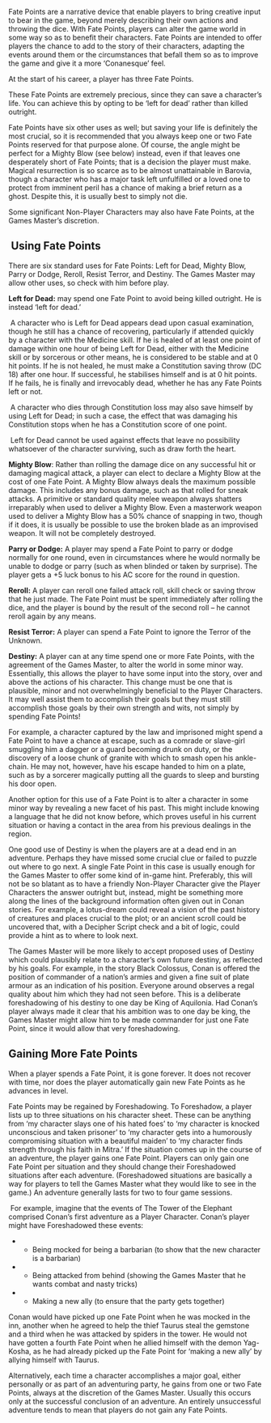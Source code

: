 Fate Points are a narrative device that enable players to bring creative input to bear in the game, beyond merely describing their own actions and throwing the dice. With Fate Points, players can alter the game world in some way so as to benefit their characters. Fate Points are intended to offer players the chance to add to the story of their characters, adapting the events around them or the circumstances that befall them so as to improve the game and give it a more ‘Conanesque’ feel.

At the start of his career, a player has three Fate Points.

These Fate Points are extremely precious, since they can save a character’s life. You can achieve this by opting to be ‘left for dead’ rather than killed outright.

Fate Points have six other uses as well; but saving your life is definitely the most crucial, so it is recommended that you always keep one or two Fate Points reserved for that purpose alone. Of course, the angle might be perfect for a Mighty Blow (see below) instead, even if that leaves one desperately short of Fate Points; that is a decision the player must make. Magical resurrection is so scarce as to be almost unattainable in Barovia, though a character who has a major task left unfulfilled or a loved one to protect from imminent peril has a chance of making a brief return as a ghost. Despite this, it is usually best to simply not die.

Some significant Non-Player Characters may also have Fate Points, at the Games Master’s discretion.

##  Using Fate Points

There are six standard uses for Fate Points: Left for Dead, Mighty Blow, Parry or Dodge, Reroll, Resist Terror, and Destiny. The Games Master may allow other uses, so check with him before play.

**Left for Dead:** may spend one Fate Point to avoid being killed outright. He is instead ‘left for dead.’

 A character who is Left for Dead appears dead upon casual examination, though he still has a chance of recovering, particularly if attended quickly by a character with the Medicine skill. If he is healed of at least one point of damage within one hour of being Left for Dead, either with the Medicine skill or by sorcerous or other means, he is considered to be stable and at 0 hit points. If he is not healed, he must make a Constitution saving throw (DC 18) after one hour. If successful, he stabilises himself and is at 0 hit points. If he fails, he is finally and irrevocably dead, whether he has any Fate Points left or not.

 A character who dies through Constitution loss may also save himself by using Left for Dead; in such a case, the effect that was damaging his Constitution stops when he has a Constitution score of one point.

 Left for Dead cannot be used against effects that leave no possibility whatsoever of the character surviving, such as draw forth the heart.

**Mighty Blow**: Rather than rolling the damage dice on any successful hit or damaging magical attack, a player can elect to declare a Mighty Blow at the cost of one Fate Point. A Mighty Blow always deals the maximum possible damage. This includes any bonus damage, such as that rolled for sneak attacks. A primitive or standard quality melee weapon always shatters irreparably when used to deliver a Mighty Blow. Even a masterwork weapon used to deliver a Mighty Blow has a 50% chance of snapping in two, though if it does, it is usually be possible to use the broken blade as an improvised weapon. It will not be completely destroyed.

**Parry or Dodge:** A player may spend a Fate Point to parry or dodge normally for one round, even in circumstances where he would normally be unable to dodge or parry (such as when blinded or taken by surprise). The player gets a +5 luck bonus to his AC score for the round in question.

**Reroll:** A player can reroll one failed attack roll, skill check or saving throw that he just made. The Fate Point must be spent immediately after rolling the dice, and the player is bound by the result of the second roll – he cannot reroll again by any means.

**Resist Terror:** A player can spend a Fate Point to ignore the Terror of the Unknown.

**Destiny:** A player can at any time spend one or more Fate Points, with the agreement of the Games Master, to alter the world in some minor way. Essentially, this allows the player to have some input into the story, over and above the actions of his character. This change must be one that is plausible, minor and not overwhelmingly beneficial to the Player Characters. It may well assist them to accomplish their goals but they must still accomplish those goals by their own strength and wits, not simply by spending Fate Points!

For example, a character captured by the law and imprisoned might spend a Fate Point to have a chance at escape, such as a comrade or slave-girl smuggling him a dagger or a guard becoming drunk on duty, or the discovery of a loose chunk of granite with which to smash open his ankle-chain. He may not, however, have his escape handed to him on a plate, such as by a sorcerer magically putting all the guards to sleep and bursting his door open.

Another option for this use of a Fate Point is to alter a character in some minor way by revealing a new facet of his past. This might include knowing a language that he did not know before, which proves useful in his current situation or having a contact in the area from his previous dealings in the region.

One good use of Destiny is when the players are at a dead end in an adventure. Perhaps they have missed some crucial clue or failed to puzzle out where to go next. A single Fate Point in this case is usually enough for the Games Master to offer some kind of in-game hint. Preferably, this will not be so blatant as to have a friendly Non-Player Character give the Player Characters the answer outright but, instead, might be something more along the lines of the background information often given out in Conan stories. For example, a lotus-dream could reveal a vision of the past history of creatures and places crucial to the plot; or an ancient scroll could be uncovered that, with a Decipher Script check and a bit of logic, could provide a hint as to where to look next.

The Games Master will be more likely to accept proposed uses of Destiny which could plausibly relate to a character’s own future destiny, as reflected by his goals. For example, in the story Black Colossus, Conan is offered the position of commander of a nation’s armies and given a fine suit of plate armour as an indication of his position. Everyone around observes a regal quality about him which they had not seen before. This is a deliberate foreshadowing of his destiny to one day be King of Aquilonia. Had Conan’s player always made it clear that his ambition was to one day be king, the Games Master might allow him to be made commander for just one Fate Point, since it would allow that very foreshadowing.

## Gaining More Fate Points

When a player spends a Fate Point, it is gone forever. It does not recover with time, nor does the player automatically gain new Fate Points as he advances in level.

Fate Points may be regained by Foreshadowing. To Foreshadow, a player lists up to three situations on his character sheet. These can be anything from ‘my character slays one of his hated foes’ to ‘my character is knocked unconscious and taken prisoner’ to ‘my character gets into a humorously compromising situation with a beautiful maiden’ to ‘my character finds strength through his faith in Mitra.’ If the situation comes up in the course of an adventure, the player gains one Fate Point. Players can only gain one Fate Point per situation and they should change their Foreshadowed situations after each adventure. (Foreshadowed situations are basically a way for players to tell the Games Master what they would like to see in the game.) An adventure generally lasts for two to four game sessions.

 For example, imagine that the events of The Tower of the Elephant comprised Conan’s first adventure as a Player Character. Conan’s player might have Foreshadowed these events:

- * Being mocked for being a barbarian (to show that the new character is a barbarian)
- * Being attacked from behind (showing the Games Master that he wants combat and nasty tricks)
- * Making a new ally (to ensure that the party gets together)

Conan would have picked up one Fate Point when he was mocked in the inn, another when he agreed to help the thief Taurus steal the gemstone and a third when he was attacked by spiders in the tower. He would not have gotten a fourth Fate Point when he allied himself with the demon Yag-Kosha, as he had already picked up the Fate Point for ‘making a new ally’ by allying himself with Taurus.

Alternatively, each time a character accomplishes a major goal, either personally or as part of an adventuring party, he gains from one or two Fate Points, always at the discretion of the Games Master. Usually this occurs only at the successful conclusion of an adventure. An entirely unsuccessful adventure tends to mean that players do not gain any Fate Points.
